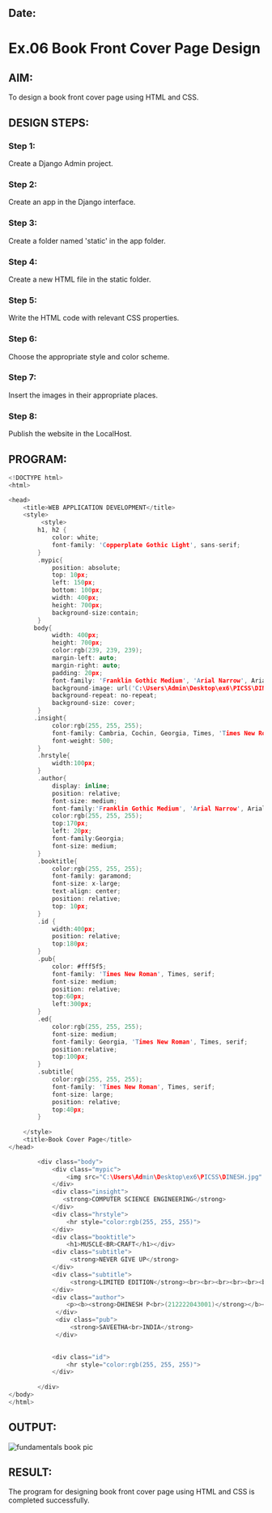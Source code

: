 ## Date:
# Ex.06 Book Front Cover Page Design

## AIM:
To design a book front cover page using HTML and CSS.

## DESIGN STEPS:

### Step 1:
Create a Django Admin project.

### Step 2:
Create an app in the Django interface.

### Step 3:
Create a folder named 'static' in the app folder.

### Step 4:
Create a new HTML file in the static folder.

### Step 5:
Write the HTML code with relevant CSS properties.

### Step 6:
Choose the appropriate style and color scheme.

### Step 7:
Insert the images in their appropriate places.

### Step 8:
Publish the website in the LocalHost.

## PROGRAM:
```C
<!DOCTYPE html>
<html>

<head>
    <title>WEB APPLICATION DEVELOPMENT</title>
    <style>
         <style>
        h1, h2 {
            color: white;
            font-family: 'Copperplate Gothic Light', sans-serif;
        }
        .mypic{
            position: absolute;
            top: 10px;
            left: 150px;
            bottom: 100px;
            width: 400px;
            height: 700px;
            background-size:contain;
        }
       body{
            width: 400px;
            height: 700px;
            color:rgb(239, 239, 239);
            margin-left: auto;
            margin-right: auto;
            padding: 20px;
            font-family: 'Franklin Gothic Medium', 'Arial Narrow', Arial, sans-serif;
            background-image: url('C:\Users\Admin\Desktop\ex6\PICSS\DINESH.jpg');
            background-repeat: no-repeat;
            background-size: cover;
        }
       .insight{
            color:rgb(255, 255, 255);
            font-family: Cambria, Cochin, Georgia, Times, 'Times New Roman', serif;
            font-weight: 500;
        }
        .hrstyle{
            width:100px;
        }
        .author{
            display: inline;
            position: relative;
            font-size: medium;
            font-family:'Franklin Gothic Medium', 'Arial Narrow', Arial, sans-serif;
            color:rgb(255, 255, 255);
            top:170px;
            left: 20px;
            font-family:Georgia;
            font-size: medium;
        }
        .booktitle{
            color:rgb(255, 255, 255);
            font-family: garamond;
            font-size: x-large;
            text-align: center;
            position: relative;
            top: 10px;
        }
        .id {
            width:400px;
            position: relative;
            top:180px;
        }
        .pub{
            color: #fff5f5;
            font-family: 'Times New Roman', Times, serif;
            font-size: medium;
            position: relative;
            top:60px;
            left:300px;
        }
        .ed{
            color:rgb(255, 255, 255);
            font-size: medium;
            font-family: Georgia, 'Times New Roman', Times, serif;
            position:relative;
            top:100px;
        }
        .subtitle{
            color:rgb(255, 255, 255);
            font-family: 'Times New Roman', Times, serif;
            font-size: large;
            position: relative;
            top:40px;
        }
        
    </style>
    <title>Book Cover Page</title>
</head>

        <div class="body">
            <div class="mypic">
                <img src="C:\Users\Admin\Desktop\ex6\PICSS\DINESH.jpg" width="500" height="700" >
            </div>
            <div class="insight">
               <strong>COMPUTER SCIENCE ENGINEERING</strong> 
            </div>
            <div class="hrstyle">
                <hr style="color:rgb(255, 255, 255)">
            </div>
            <div class="booktitle">
                <h1>MUSCLE<BR>CRAFT</h1></div>
            <div class="subtitle">
                 <strong>NEVER GIVE UP</strong> 
            </div>
            <div class="subtitle">
                 <strong>LIMITED EDITION</strong><br><br><br><br><br><br><br><br>
            </div>
            <div class="author">
                <p><b><strong>DHINESH P<br>(212222043001)</strong></b></p>
             </div>
             <div class="pub">
                 <strong>SAVEETHA<br>INDIA</strong>
             </div>

            
            <div class="id">
                <hr style="color:rgb(255, 255, 255)">
            </div>
            
        </div>
</body>
</html>
```

## OUTPUT:
![fundamentals book pic](https://github.com/dhinesh00406/cover/assets/147149471/c5e00106-e2f8-4edc-856b-9801afb8162a)


## RESULT:
The program for designing book front cover page using HTML and CSS is completed successfully.
